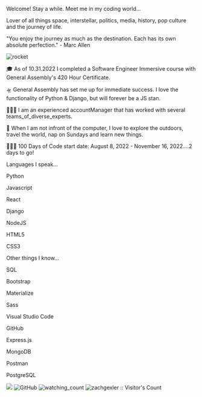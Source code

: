 Welcome! Stay a while. Meet me in my coding world...

Lover of all things space, interstellar, politics, media, history, pop culture and the journey of life.

"You enjoy the journey as much as the destination. Each has its own absolute perfection." - Marc Allen

![rocket](https://user-images.githubusercontent.com/110911839/188941582-25fc60b7-2e83-4e4f-b385-3756ed103d0d.gif)

🎓 As of 10.31.2022 I completed a Software Engineer Immersive course with General Assembly's 420 Hour Certificate.

🛸 General Assembly has set me up for immediate success. I love the functionality of Python & Django, but will forever be a JS stan.

👩🏽‍🏫 I am an experienced accountManager that has worked with several teams_of_diverse_experts.

🌱 When I am not infront of the computer, I love to explore the outdoors, travel the world, nap on Sundays and learn new things.

👩🏾‍💻 100 Days of Code start date: August 8, 2022 - November 16, 2022....2 days to go!

Languages I speak...

Python

Javascript

React

Django

NodeJS

HTML5

CSS3

Other things I know...

SQL

Bootstrap

Materialize

Sass

Visual Studio Code

GitHub

Express.js

MongoDB

Postman

PostgreSQL


<img src="https://github-profile-trophy.vercel.app/?username=zachgexler&theme=juicyfresh&no-bg=true" />

<img alt="GitHub" src="https://img.shields.io/badge/dynamic/json?logo=github&label=GitHub+Followers&labelColor=282c34&color=181717&query=%24.data.totalSubs&url=https%3A%2F%2Fapi.spencerwoo.com%2Fsubstats%2F%3Fsource%3Dgithub%26queryKey%3Dzachgexler&longCache=true"/>


<img src="https://komarev.com/ghpvc/?username=zachgexler&color=brightgreen" alt="watching_count" />

<img src="https://profile-counter.glitch.me/{zachgexler}/count.svg" alt="zachgexler :: Visitor's Count" />


